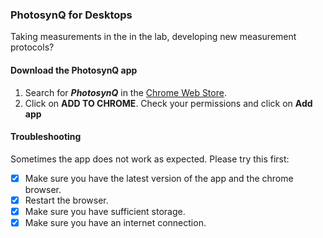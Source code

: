 ### PhotosynQ for Desktops
Taking measurements in the in the lab, developing new measurement protocols?

#### Download the PhotosynQ app
1. Search for ***PhotosynQ*** in the [Chrome Web Store](https://chrome.google.com/webstore).
2. Click on **ADD TO CHROME**. Check your permissions and click on **Add app**

#### Troubleshooting
Sometimes the app does not work as expected. Please try this first:

- [x] Make sure you have the latest version of the app and the chrome browser.
- [x] Restart the browser.
- [x] Make sure you have sufficient storage.
- [x] Make sure you have an internet connection.